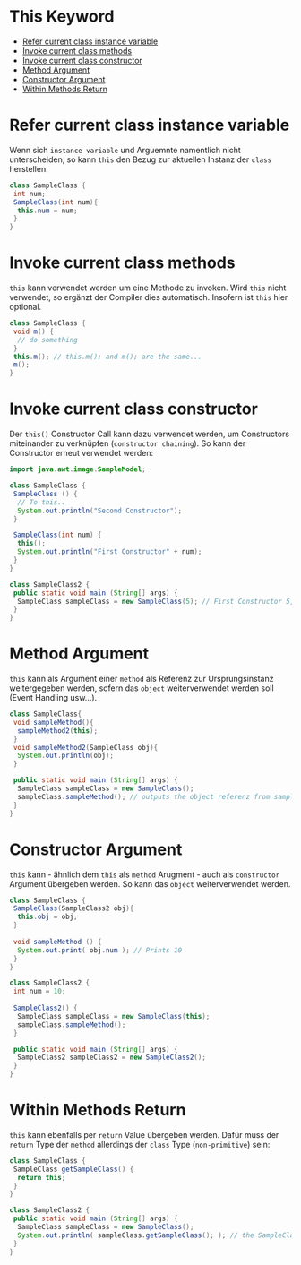 # This Keyword
- [Refer current class instance variable](#Refer-current-class-instance-variable)
- [Invoke current class methods](#Invoke-current-class-methods)
- [Invoke current class constructor](#Invoke-current-class-constructor)
- [Method Argument](#Method-Argument)
- [Constructor Argument](#Constructor-Argument)
- [Within Methods Return](#Within-Methods-Return)

# Refer current class instance variable
Wenn sich `instance variable` und Arguemnte namentlich nicht unterscheiden, so kann `this` den 
Bezug zur aktuellen Instanz der `class` herstellen.

```java
class SampleClass {
 int num;
 SampleClass(int num){
  this.num = num;
 }
}
```
# Invoke current class methods
`this` kann verwendet werden um eine Methode zu invoken. Wird `this` nicht verwendet, so ergänzt 
der Compiler dies automatisch. Insofern ist `this` hier optional.

```java
class SampleClass {
 void m() {
  // do something
 }
 this.m(); // this.m(); and m(); are the same...
 m();
}
```

# Invoke current class constructor
Der `this()` Constructor Call kann dazu verwendet werden, um Constructors miteinander zu 
verknüpfen (`constructor chaining`). So kann der Constructor erneut verwendet werden:

```java
import java.awt.image.SampleModel;

class SampleClass {
 SampleClass () {
  // To this..
  System.out.println("Second Constructor");
 }

 SampleClass(int num) {
  this();
  System.out.println("First Constructor" + num);
 }
}

class SampleClass2 {
 public static void main (String[] args) {
  SampleClass sampleClass = new SampleClass(5); // First Constructor 5, Second Constructor
 }
}
```

# Method Argument
`this` kann als Argument einer `method` als Referenz zur Ursprungsinstanz weitergegeben werden, 
sofern das `object` weiterverwendet werden soll (Event Handling usw...).

```java
class SampleClass{
 void sampleMethod(){
  sampleMethod2(this);
 }
 void sampleMethod2(SampleClass obj){
  System.out.println(obj);
 }

 public static void main (String[] args) {
  SampleClass sampleClass = new SampleClass();
  sampleClass.sampleMethod(); // outputs the object referenz from sampleMethod2
 }
}
```

# Constructor Argument
`this` kann - ähnlich dem `this` als `method` Arugment - auch als `constructor` Argument 
übergeben werden. So kann das `object` weiterverwendet werden.

```java
class SampleClass {
 SampleClass(SampleClass2 obj){
  this.obj = obj;
 }
 
 void sampleMethod () {
  System.out.print( obj.num ); // Prints 10
 }
}

class SampleClass2 {
 int num = 10;
 
 SampleClass2() {
  SampleClass sampleClass = new SampleClass(this);
  sampleClass.sampleMethod();
 }

 public static void main (String[] args) {
  SampleClass2 sampleClass2 = new SampleClass2();
 }
}
```

# Within Methods Return
`this` kann ebenfalls per `return` Value übergeben werden. Dafür muss der `return` Type der 
`method` allerdings der `class` Type (`non-primitive`) sein:

```java
class SampleClass {
 SampleClass getSampleClass() {
  return this;
 }
}

class SampleClass2 {
 public static void main (String[] args) {
  SampleClass sampleClass = new SampleClass();
  System.out.println( sampleClass.getSampleClass(); ); // the SampleClass reference
 }
}
```